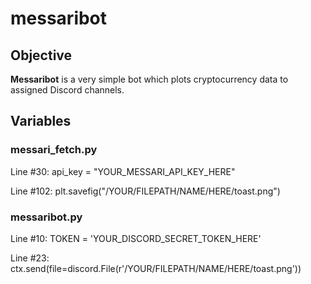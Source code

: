 # messaribot

## Objective

**Messaribot** is a very simple bot which plots cryptocurrency data to assigned Discord channels.

## Variables

### messari_fetch.py

Line #30: api_key = "YOUR_MESSARI_API_KEY_HERE"

Line #102: plt.savefig("/YOUR/FILEPATH/NAME/HERE/toast.png")



### messaribot.py

Line #10: TOKEN = 'YOUR_DISCORD_SECRET_TOKEN_HERE'

Line #23: ctx.send(file=discord.File(r'/YOUR/FILEPATH/NAME/HERE/toast.png'))



